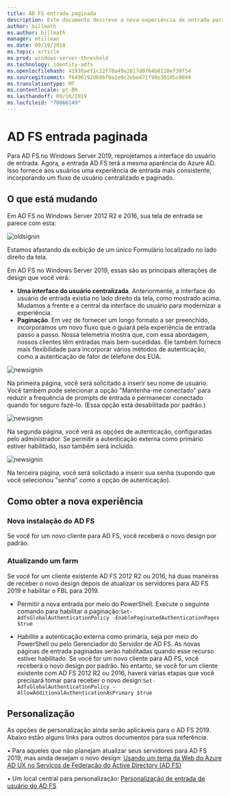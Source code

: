 ```yaml
---
title: AD FS entrada paginada
description: Este documento descreve a nova experiência de entrada para o AD FS 2019.
author: billmath
ms.author: billmath
manager: mtillman
ms.date: 09/19/2018
ms.topic: article
ms.prod: windows-server-threshold
ms.technology: identity-adfs
ms.openlocfilehash: 41938aef1c22f78a49e2817d0764b8110ef30f54
ms.sourcegitcommit: f6490192d686f0a1e0c2ebe471f98e30105c0844
ms.translationtype: MT
ms.contentlocale: pt-BR
ms.lasthandoff: 09/10/2019
ms.locfileid: "70866149"
---
```

# <a name="ad-fs-paginated-sign-in"></a>AD FS entrada paginada


Para AD FS no Windows Server 2019, reprojetamos a interface do usuário de entrada.  Agora, a entrada AD FS terá a mesma aparência do Azure AD.  Isso fornece aos usuários uma experiência de entrada mais consistente, incorporando um fluxo de usuário centralizado e paginado.

## <a name="whats-changing"></a>O que está mudando
Em AD FS no Windows Server 2012 R2 e 2016, sua tela de entrada se parece com esta:

![oldsignin](media/AD-FS-paginated-sign-in/signin1.png)

Estamos afastando da exibição de um único Formulário localizado no lado direito da tela.

Em AD FS no Windows Server 2019, essas são as principais alterações de design que você verá:


- **Uma interface do usuário centralizada**. Anteriormente, a interface do usuário de entrada existia no lado direito da tela, como mostrado acima. Mudamos a frente e a central da interface do usuário para modernizar a experiência.
- **Paginação**. Em vez de fornecer um longo formato a ser preenchido, incorporamos um novo fluxo que o guiará pela experiência de entrada passo a passo. Nossa telemetria mostra que, com essa abordagem, nossos clientes têm entradas mais bem-sucedidas. Ele também fornece mais flexibilidade para incorporar vários métodos de autenticação, como a autenticação de fator de telefone dos EUA.

![newsignin](media/AD-FS-paginated-sign-in/signin2.png)

Na primeira página, você será solicitado a inserir seu nome de usuário. Você também pode selecionar a opção "Mantenha-me conectado" para reduzir a frequência de prompts de entrada e permanecer conectado quando for seguro fazê-lo. (Essa opção está desabilitada por padrão.)

![newsignin](media/AD-FS-paginated-sign-in/signin3.png)

Na segunda página, você verá as opções de autenticação, configuradas pelo administrador. Se permitir a autenticação externa como primário estiver habilitado, isso também será incluído.

![newsignin](media/AD-FS-paginated-sign-in/signin4.png)

Na terceira página, você será solicitado a inserir sua senha (supondo que você selecionou "senha" como a opção de autenticação).

## <a name="how-to-get-the-new-experience"></a>Como obter a nova experiência

### <a name="new-installation-of-ad-fs"></a>Nova instalação do AD FS
Se você for um novo cliente para AD FS, você receberá o novo design por padrão.

### <a name="upgrading-a-farm"></a>Atualizando um farm
Se você for um cliente existente AD FS 2012 R2 ou 2016, há duas maneiras de receber o novo design depois de atualizar os servidores para AD FS 2019 e habilitar o FBL para 2019.

- Permitir a nova entrada por meio do PowerShell. Execute o seguinte comando para habilitar a paginação:``Set-AdfsGlobalAuthenticationPolicy -EnablePaginatedAuthenticationPages $true``

 - Habilite a autenticação externa como primária, seja por meio do PowerShell ou pelo Gerenciador do Servidor de AD FS. As novas páginas de entrada paginadas serão habilitadas quando esse recurso estiver habilitado.
Se você for um novo cliente para AD FS, você receberá o novo design por padrão. No entanto, se você for um cliente existente com AD FS 2012 R2 ou 2016, haverá várias etapas que você precisará tomar para receber o novo design:``Set-AdfsGlobalAuthenticationPolicy -AllowAdditionalAuthenticationAsPrimary $true``

## <a name="customization"></a>Personalização
As opções de personalização ainda serão aplicáveis para o AD FS 2019.
Abaixo estão alguns links para outros documentos para sua referência.

• Para aqueles que não planejam atualizar seus servidores para AD FS 2019, mas ainda desejam o novo design: [Usando um tema da Web do Azure AD UX no Serviços de Federação do Active Directory (AD FS)](azure-ux-web-theme-in-ad-fs.md)

• Um local central para personalização: [Personalização de entrada de usuário do AD FS](ad-fs-user-sign-in-customization.md)
